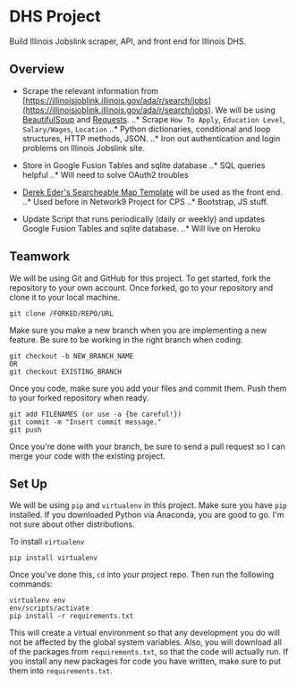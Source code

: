 # DHS Project
Build Illinois Jobslink scraper, API, and front end for Illinois DHS. 


## Overview
+ Scrape the relevant information from [https://illinoisjoblink.illinois.gov/ada/r/search/jobs](https://illinoisjoblink.illinois.gov/ada/r/search/jobs). We will be using [BeautifulSoup](https://www.crummy.com/software/BeautifulSoup/bs4/doc/) and [Requests](http://docs.python-requests.org/en/master/).
..* Scrape `How To Apply`, `Education Level`, `Salary/Wages`, `Location`
..*  Python dictionaries, conditional and loop structures, HTTP methods, JSON.
..* Iron out authentication and login problems on Illinois Jobslink site.

+ Store in Google Fusion Tables and sqlite database
..* SQL queries helpful
..* Will need to solve OAuth2 troubles

+ [Derek Eder's Searcheable Map Template](http://derekeder.github.io/FusionTable-Map-Template/) will be used as the front end. 
..* Used before in Network9 Project for CPS
..* Bootstrap, JS stuff. 

+ Update Script that runs periodically (daily or weekly) and updates Google Fusion Tables and sqlite database. 
..* Will live on Heroku

## Teamwork

We will be using Git and GitHub for this project. To get started, fork the repository to your own account. Once forked, go to your repository and clone it to your local machine.
```
git clone /FORKED/REPO/URL
```

Make sure you make a new branch when you are implementing a new feature. Be sure to be working in the right branch when coding.

```
git checkout -b NEW_BRANCH_NAME
OR
git checkout EXISTING_BRANCH
```

Once you code, make sure you add your files and commit them. Push them to your forked repository when ready.

```
git add FILENAMES (or use -a {be careful!})
git commit -m "Insert commit message."
git push
```
Once you're done with your branch, be sure to send a pull request so I can merge your code with the existing project.

## Set Up
We will be using `pip` and `virtualenv` in this project. Make sure you have `pip` installed. If you downloaded Python via Anaconda, you are good to go. I'm not sure about other distributions.

To install `virtualenv`
```
pip install virtualenv
```

Once you've done this, `cd` into your project repo. Then run the following commands:
```
virtualenv env
env/scripts/activate
pip install -r requirements.txt
```

This will create a virtual environment so that any development you do will not be affected by the global system variables. Also, you will download all of the packages from `requirements.txt`, so that the code will actually run. If you install any new packages for code you have written, make sure to put them into `requirements.txt`. 